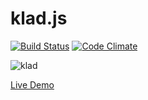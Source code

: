 # klad.js

[![Build Status](https://travis-ci.org/vladimirgamalian/klad.js.svg)](https://travis-ci.org/vladimirgamalian/klad.js)
[![Code Climate](https://codeclimate.com/github/vladimirgamalian/klad.js/badges/gpa.svg)](https://codeclimate.com/github/vladimirgamalian/klad.js)

![klad](https://cloud.githubusercontent.com/assets/12879954/8521029/1f618670-240a-11e5-8c14-b63d92b0802c.png)

[Live Demo](http://vladimirgamalian.github.io/klad.js)
